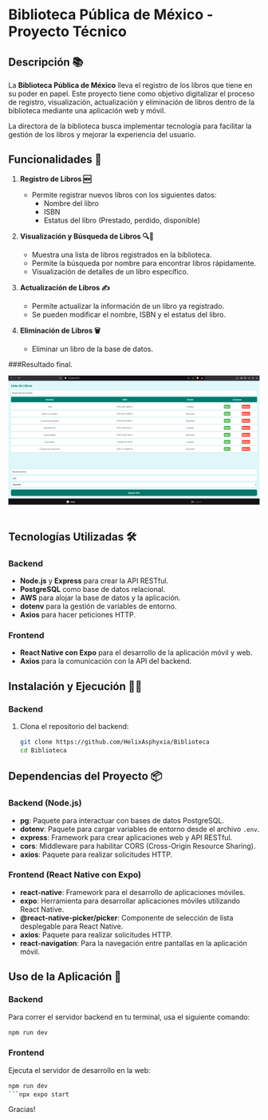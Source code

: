 # Biblioteca Pública de México - Proyecto Técnico

## Descripción 📚

La **Biblioteca Pública de México** lleva el registro de los libros que tiene en su poder en papel. Este proyecto tiene como objetivo digitalizar el proceso de registro, visualización, actualización y eliminación de libros dentro de la biblioteca mediante una aplicación web y móvil. 

La directora de la biblioteca busca implementar tecnología para facilitar la gestión de los libros y mejorar la experiencia del usuario.

## Funcionalidades 🚀

1. **Registro de Libros 🆕**
   - Permite registrar nuevos libros con los siguientes datos:
     - Nombre del libro
     - ISBN
     - Estatus del libro (Prestado, perdido, disponible)

2. **Visualización y Búsqueda de Libros 🔍👀**
   - Muestra una lista de libros registrados en la biblioteca.
   - Permite la búsqueda por nombre para encontrar libros rápidamente.
   - Visualización de detalles de un libro específico.

3. **Actualización de Libros ✍️**
   - Permite actualizar la información de un libro ya registrado.
   - Se pueden modificar el nombre, ISBN y el estatus del libro.

4. **Eliminación de Libros 🗑️**
   - Eliminar un libro de la base de datos.

###Resultado final.

![Descripción de la imagen](./Example.png)

## Tecnologías Utilizadas 🛠️

### Backend
- **Node.js** y **Express** para crear la API RESTful.
- **PostgreSQL** como base de datos relacional.
- **AWS** para alojar la base de datos y la aplicación.
- **dotenv** para la gestión de variables de entorno.
- **Axios** para hacer peticiones HTTP.

### Frontend
- **React Native con Expo** para el desarrollo de la aplicación móvil y web.
- **Axios** para la comunicación con la API del backend.

## Instalación y Ejecución 🏃‍♂️

### Backend

1. Clona el repositorio del backend:
   ```bash
   git clone https://github.com/HelixAsphyxia/Biblioteca
   cd Biblioteca
## Dependencias del Proyecto 📦

### Backend (Node.js)

- **pg**: Paquete para interactuar con bases de datos PostgreSQL.
- **dotenv**: Paquete para cargar variables de entorno desde el archivo `.env`.
- **express**: Framework para crear aplicaciones web y API RESTful.
- **cors**: Middleware para habilitar CORS (Cross-Origin Resource Sharing).
- **axios**: Paquete para realizar solicitudes HTTP.

### Frontend (React Native con Expo)

- **react-native**: Framework para el desarrollo de aplicaciones móviles.
- **expo**: Herramienta para desarrollar aplicaciones móviles utilizando React Native.
- **@react-native-picker/picker**: Componente de selección de lista desplegable para React Native.
- **axios**: Paquete para realizar solicitudes HTTP.
- **react-navigation**: Para la navegación entre pantallas en la aplicación móvil.

## Uso de la Aplicación 🚀

### Backend

Para correr el servidor backend en tu terminal, usa el siguiente comando:

```bash
npm run dev
```

### Frontend

Ejecuta el servidor de desarrollo en la web:
```bash
npm run dev
```npx expo start 
```
Gracias!

